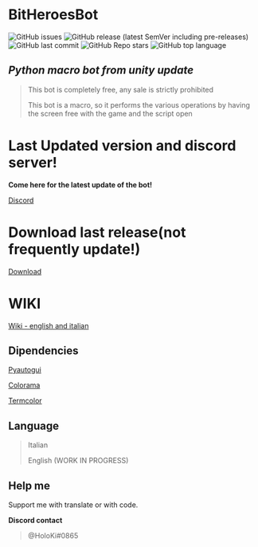 # BitHeroesBot
![GitHub issues](https://img.shields.io/github/issues/HoloKi/BitHeroesBot)
![GitHub release (latest SemVer including pre-releases)](https://img.shields.io/github/v/release/HoloKi/BitHeroesBot?include_prereleases)
![GitHub last commit](https://img.shields.io/github/last-commit/HoloKi/BitHeroesBot)
![GitHub Repo stars](https://img.shields.io/github/stars/HoloKi/BitHeroesBot)
![GitHub top language](https://img.shields.io/github/languages/top/HoloKi/BitHeroesBot)

## _Python macro bot from unity update_
>This bot is completely free, any sale is strictly prohibited
>
>This bot is a macro, so it performs the various operations by having the screen free with the game and the script open
>

# Last Updated version and discord server!

**Come here for the latest update of the bot!**

[Discord](https://discord.gg/h98xsssEpe)

# Download last release(not frequently update!)

[Download](https://github.com/HoloKi/BitHeroesBot/releases) 

# WIKI

[Wiki - english and italian](https://github.com/HoloKi/BitHeroesBot/wiki)

## Dipendencies

[Pyautogui](https://pyautogui.readthedocs.io/en/latest/)

[Colorama](https://pypi.org/project/colorama/)

[Termcolor](https://pypi.org/project/termcolor/)

## Language

>Italian
>
>English (WORK IN PROGRESS)

## Help me

Support me with translate or with code.

**Discord contact**
> @HoloKi#0865
